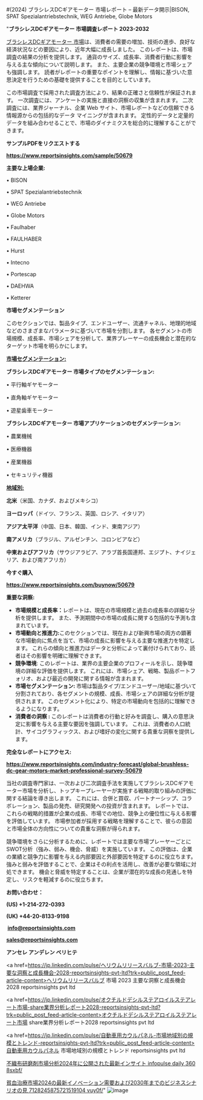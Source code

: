 #(2024) ブラシレスDCギアモーター 市場レポート – 最新データ開示|BISON, SPAT Spezialantriebstechnik, WEG Antriebe, Globe Motors

"<strong>ブラシレスDCギアモーター 市場調査レポート 2023-2032</strong>

<a href=https://www.reportsinsights.com/sample/50679>ブラシレスDCギアモーター 市場</a>は、消費者の需要の増加、技術の進歩、良好な経済状況などの要因により、近年大幅に成長しました。 このレポートは、市場調査の結果の分析を提供します。 通貨のサイズ、成長率、消費者行動に影響を与える主な傾向について説明します。 また、主要企業の競争環境と市場シェアも強調します。 読者がレポートの重要なポイントを理解し、情報に基づいた意思決定を行うための基礎を提供することを目的としています。

この市場調査で採用された調査方法により、結果の正確さと信頼性が保証されます。 一次調査には、アンケートの実施と直接の洞察の収集が含まれます。 二次調査には、業界ジャーナル、企業 Web サイト、市場レポートなどの信頼できる情報源からの包括的なデータ マイニングが含まれます。 定性的データと定量的データを組み合わせることで、市場のダイナミクスを総合的に理解することができます。

<strong><b>サンプルPDFをリクエストする</b></strong>

<a href=https://www.reportsinsights.com/sample/50679><strong><u>https://www.reportsinsights.com/sample/50679</u></strong></a>

<strong>主要な上場企業:</strong>

• BISON

• SPAT Spezialantriebstechnik

• WEG Antriebe

• Globe Motors

• Faulhaber

• FAULHABER

• Hurst

• Intecno

• Portescap

• DAEHWA

• Ketterer

<strong>市場セグメンテーション</strong>

このセクションでは、製品タイプ、エンドユーザー、流通チャネル、地理的地域などのさまざまなパラメータに基づいて市場を分割します。 各セグメントの市場規模、成長率、市場シェアを分析して、業界プレーヤーの成長機会と潜在的なターゲット市場を明らかにします。

<strong><u>市場セグメンテーション</u></strong><strong><u>:</u></strong>

<strong>ブラシレスDCギアモーター 市場タイプのセグメンテーション:</strong>

• 平行軸ギヤモーター

• 直角軸ギヤモーター

• 遊星歯車モーター

<strong>ブラシレスDCギアモーター 市場アプリケーションのセグメンテーション:</strong>

• 農業機械

• 医療機器

• 産業機器

• セキュリティ機器

<strong><u>地域別</u></strong><strong><u>:</u></strong>

<strong>北米</strong>（米国、カナダ、およびメキシコ）

<strong>ヨーロッパ</strong>（ドイツ、フランス、英国、ロシア、イタリア）

<strong>アジア太平洋</strong>（中国、日本、韓国、インド、東南アジア）

<strong>南アメリカ</strong>（ブラジル、アルゼンチン、コロンビアなど）

<strong>中東およびアフリカ</strong>（サウジアラビア、アラブ首長国連邦、エジプト、ナイジェリア、および南アフリカ）

<strong>今すぐ購入</strong>

<a href=https://www.reportsinsights.com/buynow/50679><strong><u>https://www.reportsinsights.com/buynow/50679</u></strong></a>

<strong>重要な洞察:</strong>
<ul>
  <li><strong>市場規模と成長率：</strong>レポートは、現在の市場規模と過去の成長率の詳細な分析を提供します。 また、予測期間中の市場の成長に関する包括的な予測も含まれています。</li>
  <li><strong>市場動向と推進力:</strong>このセクションでは、現在および新興市場の両方の顕著な市場動向に焦点を当て、市場の成長に影響を与える主要な推進力を特定します。 これらの傾向と推進力はデータと分析によって裏付けられており、読者はその影響を明確に理解できます。</li>
  <li><strong>競争環境</strong>: このレポートは、業界の主要企業のプロフィールを示し、競争環境の詳細な評価を提供します。 これには、市場シェア、戦略、製品ポートフォリオ、および最近の開発に関する情報が含まれます。</li>
  <li><strong>市場セグメンテーション: </strong>市場は製品タイプ/エンドユーザー/地域に基づいて分割されており、各セグメントの規模、成長、市場シェアの詳細な分析が提供されます。 このセグメント化により、特定の市場動向を包括的に理解できるようになります。</li>
  <li><strong>消費者の洞察 : </strong>このレポートは消費者の行動と好みを調査し、購入の意思決定に影響を与える主要な要因を強調しています。 これは、消費者の人口統計、サイコグラフィックス、および嗜好の変化に関する貴重な洞察を提供します。</li>
</ul>
<strong>完全なレポートにアクセス:</strong>

<a href=https://www.reportsinsights.com/industry-forecast/global-brushless-dc-gear-motors-market-professional-survey-50679><strong><u><b>https://www.reportsinsights.com/industry-forecast/global-brushless-dc-gear-motors-market-professional-survey-50679</b></u></strong></a>

当社の調査専門家は、一次および二次調査手法を実施してブラシレスDCギアモーター市場を分析し、トップキープレーヤーが実施する戦略的取り組みの評価に関する結論を導き出します。 これには、合併と買収、パートナーシップ、コラボレーション、製品の発売、研究開発への投資が含まれます。 レポートでは、これらの戦略的措置が企業の成長、市場での地位、競争上の優位性に与える影響を評価しています。 市場参加者が採用する戦略を理解することで、彼らの意図と市場全体の方向性についての貴重な洞察が得られます。

競争環境をさらに分析するために、レポートでは主要な市場プレーヤーごとにSWOT分析（強み、弱み、機会、脅威）を実施しています。 この評価は、企業の業績と競争力に影響を与える内部要因と外部要因を特定するのに役立ちます。 強みと弱みを評価することで、企業はその利点を活用し、改善が必要な領域に対処できます。 機会と脅威を特定することは、企業が潜在的な成長の見通しを特定し、リスクを軽減するのに役立ちます。

<strong>お問い合わせ：</strong>

<strong>(US) +1-214-272-0393</strong>

<strong>(UK) +44-20-8133-9198</strong>

<strong> </strong><a href=info@reportsinsights.com><strong><u>info@reportsinsights.com</u></strong></a>

<a href=sales@reportsinsights.com><strong><u>sales@reportsinsights.com</u></strong></a>

<strong>アンセレ アンデレン ベリヒテ</strong>

<a href=https://jp.linkedin.com/pulse/ヘリウムリリースバルブ-市場-2023-主要な洞察と成長機会-2028-reportsinsights-pvt-ltd?trk=public_post_feed-article-content>ヘリウムリリースバルブ 市場 2023 主要な洞察と成長機会 2028 reportsinsights pvt ltd</a>

<a href=https://jp.linkedin.com/pulse/オクチルドデシルステアロイルステアレート市場-share業界分析レポート2028-reportsinsights-pvt-ltd?trk=public_post_feed-article-content>オクチルドデシルステアロイルステアレート市場 share業界分析レポート2028 reportsinsights pvt ltd</a>

<a href=https://jp.linkedin.com/pulse/自動車用カウルパネル-市場地域別の規模とトレンド-reportsinsights-pvt-ltd?trk=public_post_feed-article-content>自動車用カウルパネル 市場地域別の規模とトレンド reportsinsights pvt ltd</a>

<a href=https://www.linkedin.com/pulse/不織布研磨剤市場分析2024年に公開された最新インサイト-infopulse-daily-360-8sxbf/>不織布研磨剤市場分析2024年に公開された最新インサイト infopulse daily 360 8sxbf/</a>

<a href=https://www.linkedin.com/pulse/貧血治療市場2024の最新イノベーション需要および2030年までのビジネスシナリオの見-7128245875721519104-vuy0f/>貧血治療市場2024の最新イノベーション需要および2030年までのビジネスシナリオの見 7128245875721519104 vuy0f/</a>"
![image](https://github.com/aakesh123242/RIMarket/assets/158431203/e027c96c-26b9-4ba6-bb83-e617ac37618d)
